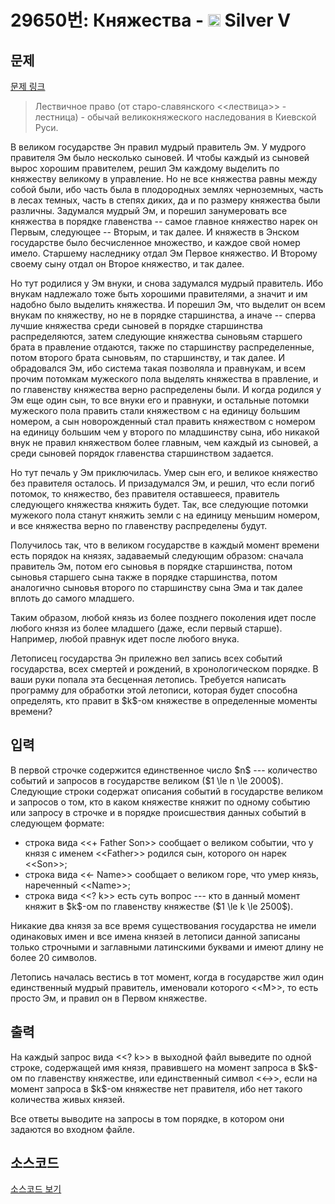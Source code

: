 # 29650번: Княжества - <img src="https://static.solved.ac/tier_small/6.svg" style="height:20px" /> Silver V

<!-- performance -->

<!-- 문제 제출 후 깃허브에 푸시를 했을 때 제출한 코드의 성능이 입력될 공간입니다.-->

<!-- end -->

## 문제

[문제 링크](https://boj.kr/29650)


<blockquote>
<p>Лествичное право (от старо-славянского &lt;&lt;лествица&gt;&gt; - лестница) - обычай великокняжеского наследования в Киевской Руси.</p>
</blockquote>

<p>В великом государстве Эн правил мудрый правитель Эм. У мудрого правителя Эм было несколько сыновей. И чтобы каждый из сыновей вырос хорошим правителем, решил Эм каждому выделить по княжеству великому в управление. Но не все княжества равны между собой были, ибо часть была в плодородных землях черноземных, часть в лесах темных, часть в степях диких, да и по размеру княжества были различны. Задумался мудрый Эм, и порешил занумеровать все княжества в порядке главенства -- самое главное княжество нарек он Первым, следующее -- Вторым, и так далее. И княжеств в Энском государстве было бесчисленное множество, и каждое свой номер имело. Старшему наследнику отдал Эм Первое княжество. И Второму своему сыну отдал он Второе княжество, и так далее.</p>

<p>Но тут родилися у Эм внуки, и снова задумался мудрый правитель. Ибо внукам надлежало тоже быть хорошими правителями, а значит и им надобно было выделить княжества. И порешил Эм, что выделит он всем внукам по княжеству, но не в порядке старшинства, а иначе --  сперва лучшие княжества среди сыновей в порядке старшинства распределяются, затем следующие княжества сыновьям старшего брата в правление отдаются, также по старшинству распределенные, потом второго брата сыновьям, по старшинству, и так далее. И обрадовался Эм, ибо система такая позволяла и правнукам, и всем прочим потомкам мужеского пола выделять княжества в правление, и по главенству княжества верно распределены были. И когда родился у Эм еще один сын, то все внуки его и правнуки, и остальные потомки мужеского пола править стали княжеством с на единицу большим номером, а сын новорожденный стал править княжеством с номером на единицу большим чем у второго по младшинству сына, ибо никакой внук не правил княжеством более главным, чем каждый из сыновей, а среди сыновей порядок главенства старшинством задается.</p>

<p>Но тут печаль у Эм приключилась. Умер сын его, и великое княжество без правителя осталось. И призадумался Эм, и решил, что если погиб потомок, то княжество, без правителя оставшееся, правитель следующего княжества княжить будет. Так, все следующие потомки мужекого пола станут княжить земли с на единицу меньшим номером, и все княжества верно по главенству распределены будут.</p>

<p>Получилось так, что в великом государстве в каждый момент времени есть порядок на князях, задаваемый следующим образом: сначала правитель Эм, потом его сыновья в порядке старшинства, потом сыновья старшего сына также в порядке старшинства, потом аналогично сыновья второго по старшинству сына Эма и так далее вплоть до самого младшего.</p>

<p>Таким образом, любой князь из более позднего поколения идет после любого князя из более младшего (даже, если первый старше). Например, любой правнук идет после любого внука.</p>

<p>Летописец государства Эн прилежно вел запись всех событий государства, всех смертей и рождений, в хронологическом порядке. В ваши руки попала эта бесценная летопись. Требуется написать программу для обработки этой летописи, которая будет способна определять, кто правит в $k$-ом княжестве в определенные моменты времени?</p>



## 입력


<p>В первой строчке содержится единственное число $n$ --- количество событий и запросов в государстве великом ($1 \le n \le 2000$). Следующие строки содержат описания событий в государстве великом и запросов о том, кто в каком княжестве княжит по одному событию или запросу в строчке и в порядке происшествия данных событий в следующем формате:</p>

<ul>
<li>строка вида &lt;&lt;+ Father Son&gt;&gt; сообщает о великом событии, что у князя с именем &lt;&lt;Father&gt;&gt; родился сын, которого он нарек &lt;&lt;Son&gt;&gt;;</li>
<li>строка вида &lt;&lt;- Name&gt;&gt; сообщает о великом горе, что умер князь, нареченный &lt;&lt;Name&gt;&gt;;</li>
<li>строка вида &lt;&lt;? k&gt;&gt; есть суть вопрос --- кто в данный момент княжит в $k$-ом по главенству княжестве ($1 \le k \le 2500$).</li>
</ul>

<p>Никакие два князя за все время существования государства не имели одинаковых имен и все имена князей в летописи данной записаны только строчными и заглавными латинскими буквами и имеют длину не более 20 символов.</p>

<p>Летопись началась вестись в тот момент, когда в государстве жил один единственный мудрый правитель, именовали которого &lt;&lt;M&gt;&gt;, то есть просто Эм, и правил он в Первом княжестве.</p>



## 출력


<p>На каждый запрос вида &lt;&lt;? k&gt;&gt; в выходной файл выведите по одной строке, содержащей имя князя, правившего на момент запроса в $k$-ом по главенству княжестве, или единственный символ &lt;&lt;-&gt;&gt;, если на момент запроса в $k$-ом княжестве нет правителя, ибо нет такого количества живых князей. </p>

<p>Все ответы выводите на запросы в том порядке, в котором они задаются во входном файле.</p>



## 소스코드

[소스코드 보기](Княжества.py)